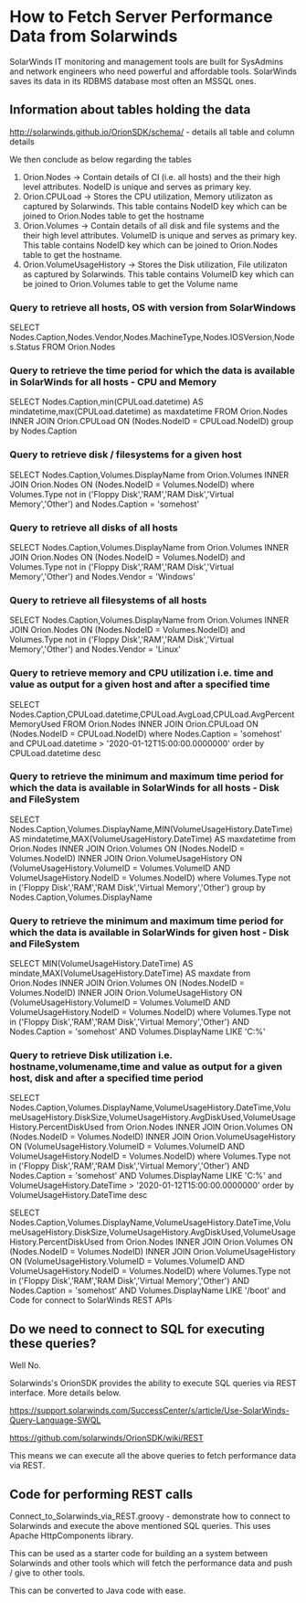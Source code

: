 # How to Fetch Server Performance Data from Solarwinds

SolarWinds IT monitoring and management tools are built for SysAdmins and network engineers who need powerful and affordable tools.
SolarWinds saves its data in its RDBMS database most often an MSSQL ones.

## Information about tables holding the data
http://solarwinds.github.io/OrionSDK/schema/ - details all table and column details

We then conclude as below regarding the tables

1. Orion.Nodes -> Contain details of CI (i.e. all hosts) and the their high level attributes. NodeID is unique and serves as primary key.
2. Orion.CPULoad -> Stores the CPU utilization, Memory utilizaton as captured by Solarwinds. This table contains NodeID key which can be joined to Orion.Nodes table to get the hostname
3. Orion.Volumes -> Contain details of all disk and file systems and the their high level attributes. VolumeID is unique and serves as primary key. This table contains NodeID key which can be joined to Orion.Nodes table to get the hostname.
4. Orion.VolumeUsageHistory -> Stores the Disk utilization, File utilizaton as captured by Solarwinds. This table contains VolumeID key which can be joined to Orion.Volumes table to get the Volume name

### Query to retrieve all hosts, OS with version from SolarWindows

SELECT Nodes.Caption,Nodes.Vendor,Nodes.MachineType,Nodes.IOSVersion,Nodes.Status FROM Orion.Nodes

### Query to retrieve the time period for which the data is available in SolarWinds for all hosts - CPU and Memory

SELECT Nodes.Caption,min(CPULoad.datetime) AS mindatetime,max(CPULoad.datetime) as maxdatetime FROM Orion.Nodes INNER JOIN Orion.CPULoad ON (Nodes.NodeID = CPULoad.NodeID) group by Nodes.Caption

### Query to retrieve disk / filesystems for a given host

SELECT Nodes.Caption,Volumes.DisplayName from Orion.Volumes INNER JOIN  Orion.Nodes ON (Nodes.NodeID = Volumes.NodeID) where Volumes.Type not in ('Floppy Disk','RAM','RAM Disk','Virtual Memory','Other') and Nodes.Caption = 'somehost'

### Query to retrieve all disks of all hosts

SELECT Nodes.Caption,Volumes.DisplayName from Orion.Volumes INNER JOIN  Orion.Nodes ON (Nodes.NodeID = Volumes.NodeID) and Volumes.Type not in ('Floppy Disk','RAM','RAM Disk','Virtual Memory','Other') and Nodes.Vendor = 'Windows'

### Query to retrieve all filesystems of all hosts

SELECT Nodes.Caption,Volumes.DisplayName from Orion.Volumes INNER JOIN  Orion.Nodes ON (Nodes.NodeID = Volumes.NodeID) and Volumes.Type not in ('Floppy Disk','RAM','RAM Disk','Virtual Memory','Other') and Nodes.Vendor = 'Linux'


### Query to retrieve memory and CPU utilization i.e. time and value as output for a given host and after a specified time


SELECT Nodes.Caption,CPULoad.datetime,CPULoad.AvgLoad,CPULoad.AvgPercentMemoryUsed FROM Orion.Nodes INNER JOIN Orion.CPULoad ON (Nodes.NodeID = CPULoad.NodeID) where Nodes.Caption = 'somehost' and CPULoad.datetime > '2020-01-12T15:00:00.0000000' order by CPULoad.datetime desc


### Query to retrieve the minimum and maximum time period for which the data is available in SolarWinds for all hosts - Disk and FileSystem


SELECT Nodes.Caption,Volumes.DisplayName,MIN(VolumeUsageHistory.DateTime) AS mindatetime,MAX(VolumeUsageHistory.DateTime) AS maxdatetime from Orion.Nodes INNER JOIN Orion.Volumes  ON (Nodes.NodeID = Volumes.NodeID) INNER JOIN  Orion.VolumeUsageHistory ON (VolumeUsageHistory.VolumeID = Volumes.VolumeID AND VolumeUsageHistory.NodeID = Volumes.NodeID) where Volumes.Type not in ('Floppy Disk','RAM','RAM Disk','Virtual Memory','Other') group by Nodes.Caption,Volumes.DisplayName

### Query to retrieve the minimum and maximum time period for which the data is available in SolarWinds for given host - Disk and FileSystem

SELECT MIN(VolumeUsageHistory.DateTime) AS mindate,MAX(VolumeUsageHistory.DateTime) AS maxdate from Orion.Nodes INNER JOIN Orion.Volumes  ON (Nodes.NodeID = Volumes.NodeID) INNER JOIN  Orion.VolumeUsageHistory ON (VolumeUsageHistory.VolumeID = Volumes.VolumeID AND VolumeUsageHistory.NodeID = Volumes.NodeID) where Volumes.Type not in ('Floppy Disk','RAM','RAM Disk','Virtual Memory','Other') AND Nodes.Caption = 'somehost' AND Volumes.DisplayName LIKE 'C:%'

### Query to retrieve Disk utilization i.e. hostname,volumename,time and value as output for a given host, disk and after a specified time period

SELECT Nodes.Caption,Volumes.DisplayName,VolumeUsageHistory.DateTime,VolumeUsageHistory.DiskSize,VolumeUsageHistory.AvgDiskUsed,VolumeUsageHistory.PercentDiskUsed from Orion.Nodes INNER JOIN Orion.Volumes  ON (Nodes.NodeID = Volumes.NodeID) INNER JOIN  Orion.VolumeUsageHistory ON (VolumeUsageHistory.VolumeID = Volumes.VolumeID AND VolumeUsageHistory.NodeID = Volumes.NodeID) where Volumes.Type not in ('Floppy Disk','RAM','RAM Disk','Virtual Memory','Other') AND Nodes.Caption = 'somehost' AND Volumes.DisplayName LIKE 'C:%' and VolumeUsageHistory.DateTime > '2020-01-12T15:00:00.0000000' order by VolumeUsageHistory.DateTime desc


SELECT Nodes.Caption,Volumes.DisplayName,VolumeUsageHistory.DateTime,VolumeUsageHistory.DiskSize,VolumeUsageHistory.AvgDiskUsed,VolumeUsageHistory.PercentDiskUsed from Orion.Nodes INNER JOIN Orion.Volumes  ON (Nodes.NodeID = Volumes.NodeID) INNER JOIN  Orion.VolumeUsageHistory ON (VolumeUsageHistory.VolumeID = Volumes.VolumeID AND VolumeUsageHistory.NodeID = Volumes.NodeID) where Volumes.Type not in ('Floppy Disk','RAM','RAM Disk','Virtual Memory','Other') AND Nodes.Caption = 'somehost' AND Volumes.DisplayName LIKE '/boot' and 
Code for connect to SolarWinds REST APIs
 
 ## Do we need to connect to SQL for executing these queries?
 
 Well No. 
 
 Solarwinds's OrionSDK provides the ability to execute SQL queries via REST interface. More details below.
 
 https://support.solarwinds.com/SuccessCenter/s/article/Use-SolarWinds-Query-Language-SWQL
 
 https://github.com/solarwinds/OrionSDK/wiki/REST 
 
 This means we can execute all the above queries to fetch performance data via REST.
 
 ## Code for performing REST calls
 Connect_to_Solarwinds_via_REST.groovy - demonstrate how to connect to Solarwinds and execute the above mentioned SQL queries. This uses Apache HttpComponents library.
 
 This can be used as a starter code for building an a system between Solarwinds and other tools which will fetch the performance data and push / give to other tools.
 
 This can be converted to Java code with ease.
